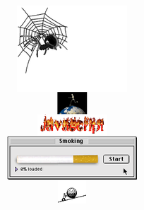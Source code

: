 <div align="center">
<img src="./imgs/wel.gif" alt="Welcome" align="center">
</div>

<div align="center">
<img src="./imgs/RUN.gif" alt="Run" align="center">
</div>

<div align="center">
<img src="./imgs/Javascript1.gif" alt="Welcome" align="center">
</div>

<div align="center">
<img src="./imgs/cig.gif" alt="Welcome" align="center">
</div>

<div align="center">
<img src="./imgs/GOLFBALL.gif" alt="Welcome" align="center">
</div>